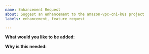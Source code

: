 ```yaml
---
name: Enhancement Request
about: Suggest an enhancement to the amazon-vpc-cni-k8s project
labels: enhancement, feature request

---
```

<!--
For urgent operational issues, please contact AWS Support directly at https://aws.amazon.com/premiumsupport/

If you think you have found a potential security issue, please do not post it as an issue. Instead, follow the instructions at https://aws.amazon.com/security/vulnerability-reporting/ or email AWS Security directly at aws-security@amazon.com

Please only use this template for submitting enhancement requests -->

**What would you like to be added**:

**Why is this needed**: